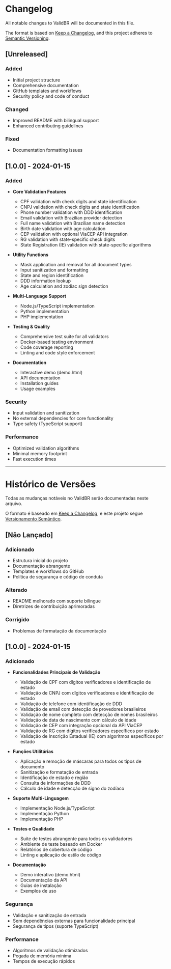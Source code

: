 # Changelog

All notable changes to ValidBR will be documented in this file.

The format is based on [Keep a Changelog](https://keepachangelog.com/en/1.0.0/),
and this project adheres to [Semantic Versioning](https://semver.org/spec/v2.0.0.html).

## [Unreleased]

### Added
- Initial project structure
- Comprehensive documentation
- GitHub templates and workflows
- Security policy and code of conduct

### Changed
- Improved README with bilingual support
- Enhanced contributing guidelines

### Fixed
- Documentation formatting issues

## [1.0.0] - 2024-01-15

### Added
- **Core Validation Features**
  - CPF validation with check digits and state identification
  - CNPJ validation with check digits and state identification
  - Phone number validation with DDD identification
  - Email validation with Brazilian provider detection
  - Full name validation with Brazilian name detection
  - Birth date validation with age calculation
  - CEP validation with optional ViaCEP API integration
  - RG validation with state-specific check digits
  - State Registration (IE) validation with state-specific algorithms

- **Utility Functions**
  - Mask application and removal for all document types
  - Input sanitization and formatting
  - State and region identification
  - DDD information lookup
  - Age calculation and zodiac sign detection

- **Multi-Language Support**
  - Node.js/TypeScript implementation
  - Python implementation
  - PHP implementation

- **Testing & Quality**
  - Comprehensive test suite for all validators
  - Docker-based testing environment
  - Code coverage reporting
  - Linting and code style enforcement

- **Documentation**
  - Interactive demo (demo.html)
  - API documentation
  - Installation guides
  - Usage examples

### Security
- Input validation and sanitization
- No external dependencies for core functionality
- Type safety (TypeScript support)

### Performance
- Optimized validation algorithms
- Minimal memory footprint
- Fast execution times

---

# Histórico de Versões

Todas as mudanças notáveis no ValidBR serão documentadas neste arquivo.

O formato é baseado em [Keep a Changelog](https://keepachangelog.com/en/1.0.0/),
e este projeto segue [Versionamento Semântico](https://semver.org/spec/v2.0.0.html).

## [Não Lançado]

### Adicionado
- Estrutura inicial do projeto
- Documentação abrangente
- Templates e workflows do GitHub
- Política de segurança e código de conduta

### Alterado
- README melhorado com suporte bilíngue
- Diretrizes de contribuição aprimoradas

### Corrigido
- Problemas de formatação da documentação

## [1.0.0] - 2024-01-15

### Adicionado
- **Funcionalidades Principais de Validação**
  - Validação de CPF com dígitos verificadores e identificação de estado
  - Validação de CNPJ com dígitos verificadores e identificação de estado
  - Validação de telefone com identificação de DDD
  - Validação de email com detecção de provedores brasileiros
  - Validação de nome completo com detecção de nomes brasileiros
  - Validação de data de nascimento com cálculo de idade
  - Validação de CEP com integração opcional da API ViaCEP
  - Validação de RG com dígitos verificadores específicos por estado
  - Validação de Inscrição Estadual (IE) com algoritmos específicos por estado

- **Funções Utilitárias**
  - Aplicação e remoção de máscaras para todos os tipos de documento
  - Sanitização e formatação de entrada
  - Identificação de estado e região
  - Consulta de informações de DDD
  - Cálculo de idade e detecção de signo do zodíaco

- **Suporte Multi-Linguagem**
  - Implementação Node.js/TypeScript
  - Implementação Python
  - Implementação PHP

- **Testes e Qualidade**
  - Suite de testes abrangente para todos os validadores
  - Ambiente de teste baseado em Docker
  - Relatórios de cobertura de código
  - Linting e aplicação de estilo de código

- **Documentação**
  - Demo interativo (demo.html)
  - Documentação da API
  - Guias de instalação
  - Exemplos de uso

### Segurança
- Validação e sanitização de entrada
- Sem dependências externas para funcionalidade principal
- Segurança de tipos (suporte TypeScript)

### Performance
- Algoritmos de validação otimizados
- Pegada de memória mínima
- Tempos de execução rápidos 